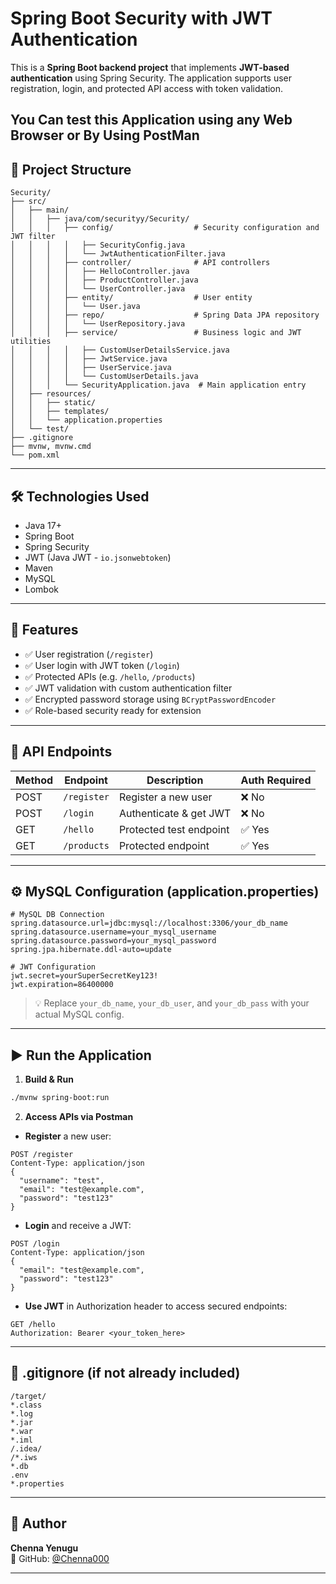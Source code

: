 # Spring Boot Security with JWT Authentication

This is a **Spring Boot backend project** that implements **JWT-based authentication** using Spring Security. The application supports user registration, login, and protected API access with token validation.

You Can test this Application using any Web Browser or By Using PostMan
---

## 📂 Project Structure

```
Security/
├── src/
│   ├── main/
│   │   ├── java/com/securityy/Security/
│   │   │   ├── config/                  # Security configuration and JWT filter
│   │   │   │   ├── SecurityConfig.java
│   │   │   │   └── JwtAuthenticationFilter.java
│   │   │   ├── controller/              # API controllers
│   │   │   │   ├── HelloController.java
│   │   │   │   ├── ProductController.java
│   │   │   │   └── UserController.java
│   │   │   ├── entity/                  # User entity
│   │   │   │   └── User.java
│   │   │   ├── repo/                    # Spring Data JPA repository
│   │   │   │   └── UserRepository.java
│   │   │   ├── service/                 # Business logic and JWT utilities
│   │   │   │   ├── CustomUserDetailsService.java
│   │   │   │   ├── JwtService.java
│   │   │   │   ├── UserService.java
│   │   │   │   └── CustomUserDetails.java
│   │   │   └── SecurityApplication.java  # Main application entry
│   ├── resources/
│   │   ├── static/
│   │   ├── templates/
│   │   └── application.properties
│   └── test/
├── .gitignore
├── mvnw, mvnw.cmd
└── pom.xml
```

---

## 🛠 Technologies Used

- Java 17+
- Spring Boot
- Spring Security
- JWT (Java JWT - `io.jsonwebtoken`)
- Maven
- MySQL
- Lombok

---

## 🔐 Features

- ✅ User registration (`/register`)
- ✅ User login with JWT token (`/login`)
- ✅ Protected APIs (e.g. `/hello`, `/products`)
- ✅ JWT validation with custom authentication filter
- ✅ Encrypted password storage using `BCryptPasswordEncoder`
- ✅ Role-based security ready for extension

---

## 🧪 API Endpoints

| Method | Endpoint       | Description             | Auth Required |
|--------|----------------|-------------------------|---------------|
| POST   | `/register`    | Register a new user     | ❌ No         |
| POST   | `/login`       | Authenticate & get JWT  | ❌ No         |
| GET    | `/hello`       | Protected test endpoint | ✅ Yes        |
| GET    | `/products`    | Protected endpoint      | ✅ Yes        |

---

## ⚙️ MySQL Configuration (application.properties)

```properties
# MySQL DB Connection
spring.datasource.url=jdbc:mysql://localhost:3306/your_db_name
spring.datasource.username=your_mysql_username
spring.datasource.password=your_mysql_password
spring.jpa.hibernate.ddl-auto=update

# JWT Configuration
jwt.secret=yourSuperSecretKey123!
jwt.expiration=86400000
```

> 💡 Replace `your_db_name`, `your_db_user`, and `your_db_pass` with your actual MySQL config.

---

## ▶️ Run the Application

1. **Build & Run**

```bash
./mvnw spring-boot:run
```

2. **Access APIs via Postman**

- **Register** a new user:

```http
POST /register
Content-Type: application/json
{
  "username": "test",
  "email": "test@example.com",
  "password": "test123"
}
```

- **Login** and receive a JWT:

```http
POST /login
Content-Type: application/json
{
  "email": "test@example.com",
  "password": "test123"
}
```

- **Use JWT** in Authorization header to access secured endpoints:

```
GET /hello
Authorization: Bearer <your_token_here>
```

---

## 🧾 .gitignore (if not already included)

```gitignore
/target/
*.class
*.log
*.jar
*.war
*.iml
/.idea/
/*.iws
*.db
.env
*.properties
```

---

## 👤 Author

**Chenna Yenugu**  
🔗 GitHub: [@Chenna000](https://github.com/Chenna000)

---
